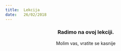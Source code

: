 ```yaml
---
title:  Lekcija
date:   26/02/2018
---
```


### <center>Radimo na ovoj lekciji.</center>
<center>Molim vas, vratite se kasnije</center>
